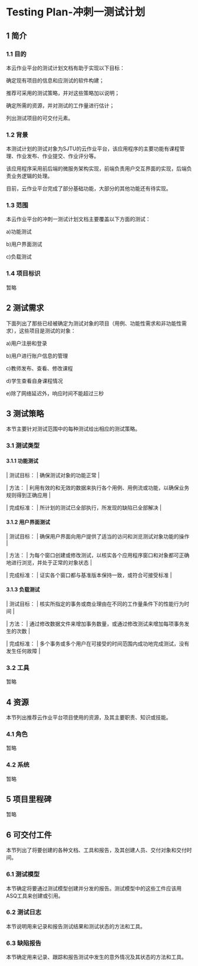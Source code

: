 # Testing Plan-冲刺一测试计划

## 1 简介

### 1.1 目的

  本云作业平台的测试计划文档有助于实现以下目标：

  确定现有项目的信息和应测试的软件构建；

  推荐可采用的测试策略，并对这些策略加以说明；

  确定所需的资源，并对测试的工作量进行估计；

  列出测试项目的可交付元素。

### 1.2 背景

  本测试计划的测试对象为SJTU的云作业平台，该应用程序的主要功能有课程管理、作业发布、作业提交、作业评分等。

  该应用程序采用前后端的微服务架构实现，前端负责用户交互界面的实现，后端负责业务逻辑的处理。

  目前，云作业平台完成了部分基础功能，大部分的其他功能还有待实现。

### 1.3 范围

  本云作业平台的冲刺一测试计划文档主要覆盖以下方面的测试：

  a)功能测试

  b)用户界面测试

  c)负载测试


### 1.4 项目标识

  暂略

## 2 测试需求

  下面列出了那些已经被确定为测试对象的项目（用例、功能性需求和非功能性需求），这些项目是测试的对象：

  a)用户注册和登录

  b)用户进行账户信息的管理

  c)教师发布、查看、修改课程

  d)学生查看自身课程情况

  e)除了网络延迟外，响应时间不能超过三秒


## 3 测试策略

  本节主要针对测试范围中的每种测试给出相应的测试策略。

### 3.1 测试类型

#### 3.1.1 功能测试

| 测试目标： | 确保测试对象的功能正常 |

| 方法： | 利用有效的和无效的数据来执行各个用例、用例流或功能，以确保业务规则得到正确应用 |

| 完成标准： | 所计划的测试已全部执行，所发现的缺陷已全部解决 |

#### 3.1.2 用户界面测试

| 测试目标： | 确保用户界面向用户提供了适当的访问和浏览测试对象功能的操作 |

| 方法： | 为每个窗口创建或修改测试，以核实各个应用程序窗口和对象都可正确地进行浏览，并处于正常的对象状态 |

| 完成标准： | 证实各个窗口都与基准版本保持一致，或符合可接受标准 |

#### 3.1.3 负载测试

| 测试目标： | 核实所指定的事务或商业理由在不同的工作量条件下的性能行为时间 |

| 方法： | 通过修改数据文件来增加事务数量，或通过修改测试来增加每项事务发生的次数 |

| 完成标准： | 多个事务或多个用户在可接受的时间范围内成功地完成测试，没有发生任何故障 |



### 3.2 工具

  暂略

## 4 资源

  本节列出推荐云作业平台项目使用的资源，及其主要职责、知识或技能。

### 4.1 角色

  暂略

### 4.2 系统

  暂略

## 5 项目里程碑

  暂略

## 6 可交付工件

  本节列出了将要创建的各种文档、工具和报告，及其创建人员、交付对象和交付时间。

### 6.1 测试模型

  本节确定将要通过测试模型创建并分发的报告。测试模型中的这些工件应该用ASQ工具来创建或引用。

### 6.2 测试日志

  本节说明用来记录和报告测试结果和测试状态的方法和工具。

### 6.3 缺陷报告

  本节确定用来记录、跟踪和报告测试中发生的意外情况及其状态的方法和工具。
